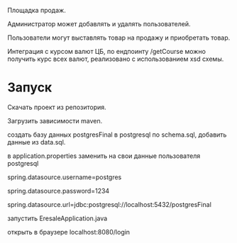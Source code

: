 Площадка продаж.

Администратор может добавлять и удалять пользователей.

Пользователи могут выставлять товар на продажу и приобретать товар.

Интеграция с курсом валют ЦБ, по ендпоинту /getCourse можно получить курс всех валют,
реализовано с использованием xsd схемы.

# Запуск
Скачать проект из репозитория.

Загрузить зависимости maven.

создать базу данных postgresFinal в postgresql по schema.sql, добавить данные из data.sql.

в application.properties заменить на свои данные пользователя postgresql

spring.datasource.username=postgres

spring.datasource.password=1234

spring.datasource.url=jdbc:postgresql://localhost:5432/postgresFinal

запустить EresaleApplication.java

открыть в браузере localhost:8080/login



